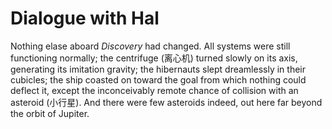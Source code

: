 # Dialogue with Hal

Nothing elase aboard _Discovery_ had changed. All systems were still functioning normally; the centrifuge (离心机) turned slowly on its axis, generating its imitation gravity; the hibernauts slept dreamlessly in their cubicles; the ship coasted on toward the goal from which nothing could deflect it, except the inconceivably remote chance of collision with an asteroid (小行星). And there were few asteroids indeed, out here far beyond the orbit of Jupiter.

